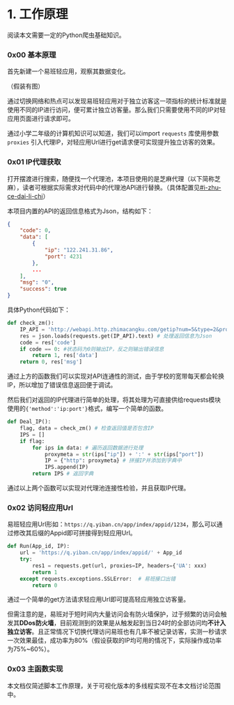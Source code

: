 # 1. 工作原理

阅读本文需要一定的Python爬虫基础知识。

### 0x00 基本原理

首先新建一个易班轻应用，观察其数据变化。

（假装有图）

通过切换网络和热点可以发现易班轻应用对于独立访客这一项指标的统计标准就是使用不同的IP进行访问，便可累计独立访客量。那么我们只需要使用不同的IP对轻应用页面进行请求即可。

通过小学二年级的计算机知识可以知道，我们可以import `requests` 库使用参数 `proxies` 引入代理IP，对轻应用Url进行get请求便可实现提升独立访客的效果。

### 0x01 IP代理获取

打开摆渡进行搜索，随便找一个代理池，本项目使用的是芝麻代理（以下简称芝麻），读者可根据实际需求对代码中的代理池API进行替换。（具体配置见[#i-zhu-ce-dai-li-chi](../2-using.md#i-zhu-ce-dai-li-chi "mention")）

本项目内置的API的返回信息格式为Json，结构如下：

```json
{
	"code": 0,
	"data": [
		{
			"ip": "122.241.31.86",
			"port": 4231
		},
		...
	],
	"msg": "0",
	"success": true
}
```

具体Python代码如下：

```python
def check_zm():
	IP_API = 'http://webapi.http.zhimacangku.com/getip?num=5&type=2&pro=&city=0&yys=0&port=1&pack=234772&ts=0&ys=0&cs=0&lb=4&sb=0&pb=4&mr=1&regions='
	res = json.loads(requests.get(IP_API).text) # 处理返回信息为Json
	code = res['code'] 
	if code == 0: #状态码为0则输出IP，反之则输出错误信息
		return 1, res['data']
	return 0, res['msg']
```

通过上方的函数我们可以实现对API连通性的测试，由于学校的宽带每天都会轮换IP，所以增加了错误信息返回便于调试。

然后我们对返回的IP代理进行简单的处理，将其处理为可直接供给requests模块使用的`{'method':'ip:port'}`格式，编写一个简单的函数。

```python
def Deal_IP():
	flag, data = check_zm() # 检查返回值是否包含IP
	IPS = []
	if flag:
		for ips in data: # 遍历返回数据进行处理
			proxymeta = str(ips["ip"]) + ':' + str(ips["port"])
			IP = {"http": proxymeta} # 拼接IP并添加到字典中 
			IPS.append(IP) 
		return IPS # 返回字典​
```

通过以上两个函数可以实现对代理池连接性检验，并且获取IP代理。

### 0x02 访问轻应用Url

易班轻应用Url形如：`https://q.yiban.cn/app/index/appid/1234`，那么可以通过修改其后缀的Appid即可拼接得到轻应用Url。

```python
def Run(App_id, IP):
	url = 'https://q.yiban.cn/app/index/appid/' + App_id
	try:
		res1 = requests.get(url, proxies=IP, headers={'UA': xxx)
		return 1
	except requests.exceptions.SSLError:  # 易班接口出错
		return 0
```

通过一个简单的get方法请求轻应用Url即可提高轻应用独立访客量。

但需注意的是，易班对于短时间内大量访问会有防火墙保护，过于频繁的访问会触发其**DDos防火墙**，目前观测到的效果是从触发起到当日24时的全部访问均**不计入独立访客**。且正常情况下切换代理访问易班也有几率不被记录访客，实测一秒请求一次效果最佳，成功率为80%（假设获取的IP均可用的情况下，实际操作成功率为75%\~60%）。

### 0x03 主函数实现

本文档仅简述脚本工作原理，关于可视化版本的多线程实现不在本文档讨论范围中。

